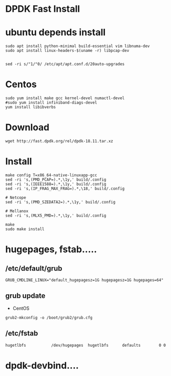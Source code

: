 DPDK Fast Install
=================

# ubuntu depends install
```
sudo apt install python-minimal build-essential vim libnuma-dev
sudo apt install linux-headers-$(uname -r) libpcap-dev


sed -ri s/"1/"0/ /etc/apt/apt.conf.d/20auto-upgrades

```

# Centos
```
sudo yum install make gcc kernel-devel numactl-devel
#sudo yum install infiniband-diags-devel
yum install libibverbs
```

# Download
```
wget http://fast.dpdk.org/rel/dpdk-18.11.tar.xz
```

# Install
```
make config T=x86_64-native-linuxapp-gcc
sed -ri 's,(PMD_PCAP=).*,\1y,' build/.config
sed -ri 's,(IEEE1588=).*,\1y,' build/.config
sed -ri 's,(IP_FRAG_MAX_FRAG=).*,\18,' build/.config

# Netcope
sed -ri 's,(PMD_SZEDATA2=).*,\1y,' build/.config

# Mellanox
sed -ri 's,(MLX5_PMD=).*,\1y,' build/.config

make
sudo make install
```




# hugepages, fstab.....
## /etc/default/grub
```
GRUB_CMDLINE_LINUX="default_hugepagesz=1G hugepagesz=1G hugepages=64"
```

## grub update
- CentOS
```
grub2-mkconfig -o /boot/grub2/grub.cfg
```

## /etc/fstab
```
hugetlbfs           /dev/hugepages  hugetlbfs      defaults        0 0
```

# dpdk-devbind....
